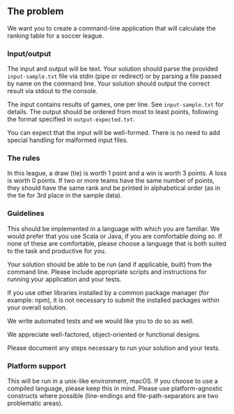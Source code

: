 ## The problem

We want you to create a command-line application that will calculate the
ranking table for a soccer league.

### Input/output

The input and output will be text. Your solution should parse the provided
`input-sample.txt` file via stdin (pipe or redirect) or by parsing a file passed
by name on the command line. Your solution should output the correct result via
stdout to the console.

The input contains results of games, one per line. See `input-sample.txt` for
details. The output should be ordered from most to least points, following the
format specified in `output-expected.txt`.

You can expect that the input will be well-formed. There is no need to add
special handling for malformed input files.

### The rules

In this league, a draw (tie) is worth 1 point and a win is worth 3 points. A
loss is worth 0 points. If two or more teams have the same number of points,
they should have the same rank and be printed in alphabetical order (as in the
tie for 3rd place in the sample data).

### Guidelines

This should be implemented in a language with which you are familiar. We would
prefer that you use Scala or Java, if you are comfortable doing so.
If none of these are comfortable, please choose a language that is both
suited to the task and productive for you.

Your solution should be able to be run (and if applicable, built) from the
command line. Please include appropriate scripts and instructions for
running your application and your tests.

If you use other libraries installed by a common package manager (for example:
npm), it is not necessary to submit the installed packages within your overall
solution.

We write automated tests and we would like you to do so as well.

We appreciate well-factored, object-oriented or functional designs.

Please document any steps necessary to run your solution and your tests.

### Platform support

This will be run in a unix-like environment, macOS. If you choose to use a
compiled language, please keep this in mind. Please use platform-agnostic
constructs where possible (line-endings and file-path-separators are two
problematic areas).
